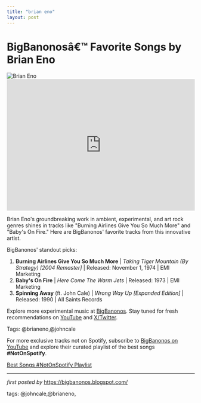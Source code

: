 ```yaml
---
title: "brian eno"
layout: post
---
```

<!-- Title of the Post -->
<h1 >BigBanonosâ€™ Favorite Songs by Brian Eno</h1> <!-- Featured Image -->
<div > <img src="https://i.scdn.co/image/ab67616d0000b27384d9788915697efd5cbf56f4" alt="Brian Eno">
</div> <!-- Spotify Embed -->
<div > <iframe src="https://open.spotify.com/embed/playlist/4Lznfv4zAkwCfsmWAuTAQH?utm_source=generator" width="100%" height="352" frameBorder="0" allowfullscreen="" allow="autoplay; clipboard-write; encrypted-media; fullscreen; picture-in-picture" loading="lazy"></iframe>
</div> <!-- Introductory Text -->
<p >Brian Eno's groundbreaking work in ambient, experimental, and art rock genres shines in tracks like "Burning Airlines Give You So Much More" and "Baby's On Fire." Here are BigBanonos' favorite tracks from this innovative artist.</p> <!-- Song Highlights -->
<div > <p>BigBanonos' standout picks:</p> <ol> <li><strong>Burning Airlines Give You So Much More</strong> | <em>Taking Tiger Mountain (By Strategy) [2004 Remaster]</em> | Released: November 1, 1974 | EMI Marketing</li> <li><strong>Baby's On Fire</strong> | <em>Here Come The Warm Jets</em> | Released: 1973 | EMI Marketing</li> <li><strong>Spinning Away</strong> (ft. John Cale) | <em>Wrong Way Up [Expanded Edition]</em> | Released: 1990 | All Saints Records</li> </ol>
</div> <!-- Footer Links -->
<div > <p>Explore more experimental music at <a href="https://bigbanonos.blogspot.com/" target="_blank">BigBanonos</a>. Stay tuned for fresh recommendations on <a href="https://www.youtube.com/@BigBanonos" target="_blank">YouTube</a> and <a href="https://x.com/bigbanonos" target="_blank">X/Twitter</a>.</p>
</div> <!-- Tags -->
<p >Tags: @brianeno,@johncale</p>


<!--Subscribe and Playlist Links-->
<div>
    <p>For more exclusive tracks not on Spotify, subscribe to <a href="https://www.youtube.com/@BigBanonos" target="_blank">BigBanonos on YouTube</a> and explore their curated playlist of the best songs <strong>#NotOnSpotify</strong>.</p>
    <p><a href="https://www.youtube.com/playlist?list=PLtuNtuTatqI0kFahUCbtbfenC_ET5O_tr" target="_blank">Best Songs #NotOnSpotify Playlist<br /></a></p></div>

<hr />

<p><em>first posted by</em> <a href="https://bigbanonos.blogspot.com/" rel="noopener" target="_new">https://bigbanonos.blogspot.com/</a></p>

<p>tags: @johncale,@brianeno,</p>
